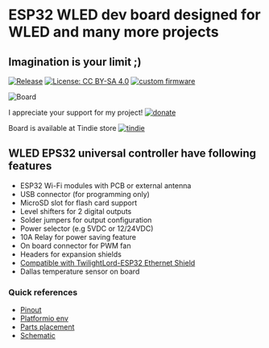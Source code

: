 # ESP32 WLED dev board designed for WLED and many more projects

## Imagination is your limit ;)

[![Release](https://img.shields.io/github/v/release/srg74/WLED-ESP32-universal-controller?style=flat-square)](https://img.shields.io/github/v/release/srg74/WLED-ESP32-universal-controller)
[![License: CC BY-SA 4.0](https://img.shields.io/badge/License-CC%20BY--SA%204.0-blue?style=flat-square)](https://creativecommons.org/licenses/by-sa/4.0/)
[![custom firmware](https://img.shields.io/static/v1?label=Custom&message=firmware&color=blue&style=flat-square)](https://github.com/srg74/WLED-ESP32-universal-controller/tree/main/Firmware)

![Board](https://github.com/srg74/WLED-ESP32-universal-controller/blob/main/Resources/images/ESP32_WLED_dev_board_v1r2_3D.jpg)

I appreciate your support for my project! [![donate](https://www.paypalobjects.com/en_US/i/btn/btn_donateCC_LG.gif)](https://www.paypal.com/donate/?hosted_button_id=VU7L89Z2RR7S4)

Board is available at Tindie store [![tindie](https://github.com/srg74/WLED-ESP32-universal-controller/blob/main/Resources/images/tindie-logo@2x.png)](https://www.tindie.com/products/27056/)
## WLED EPS32 universal controller have following features

- ESP32 Wi-Fi modules with PCB or external antenna
- USB connector (for programming only)
- MicroSD slot for flash card support
- Level shifters for 2 digital outputs
- Solder jumpers for output configuration
- Power selector (e.g 5VDC or 12/24VDC)
- 10A Relay for power saving feature
- On board connector for PWM fan
- Headers for expansion shields
- [Compatible with TwilightLord-ESP32 Ethernet Shield](https://www.tindie.com/products/twilightlord/twilightlord-esp32-ethernet-shield/)
- Dallas temperature sensor on board

### Quick references

- [Pinout](https://github.com/srg74/WLED-ESP32-universal-controller/blob/main/Resources/images/ESP32-WLED-dev_pinout.pdf)
- [Platformio env](https://github.com/srg74/WLED-ESP32-universal-controller/blob/main/Resources/Platformio_env.md)
- [Parts placement](https://github.com/srg74/WLED-ESP32-universal-controller/blob/main/Resources/images/Parts_placement_v1.0.png)
- [Schematic](https://github.com/srg74/WLED-ESP32-universal-controller/blob/main/Resources/images/Schematic.pdf)
